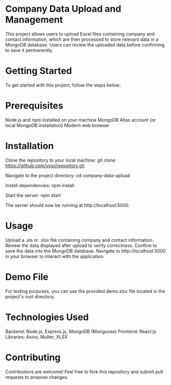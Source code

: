 # Company Data Upload and Management
This project allows users to upload Excel files containing company and contact information, which are then processed to store relevant data in a MongoDB database. Users can review the uploaded data before confirming to save it permanently.

# Getting Started
To get started with this project, follow the steps below:

# Prerequisites
Node.js and npm installed on your machine
MongoDB Atlas account (or local MongoDB installation)
Modern web browser

# Installation
Clone the repository to your local machine:
git clone https://github.com/your/repository.git

Navigate to the project directory:
cd company-data-upload

Install dependencies:
npm install

Start the server:
npm start

The server should now be running at http://localhost:5000.

# Usage
Upload a .xls or .xlsx file containing company and contact information.
Review the data displayed after upload to verify correctness.
Confirm to save the data into the MongoDB database.
Navigate to http://localhost:5000 in your browser to interact with the application.

# Demo File
For testing purposes, you can use the provided demo.xlsx file located in the project's root directory.

# Technologies Used
Backend: Node.js, Express.js, MongoDB (Mongoose)
Frontend: React.js
Libraries: Axios, Multer, XLSX

# Contributing
Contributions are welcome! Feel free to fork this repository and submit pull requests to propose changes.
